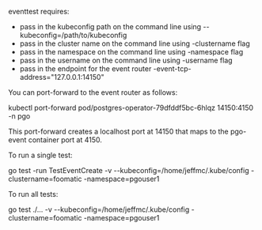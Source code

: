 eventtest requires:

 * pass in the kubeconfig path on the command line using --kubeconfig=/path/to/kubeconfig
 * pass in the cluster name on the command line using -clustername flag
 * pass in the namespace on the command line using -namespace flag
 * pass in the username on the command line using -username flag
 * pass in the endpoint for the event router -event-tcp-address="127.0.0.1:14150"

You can port-forward to the event router as follows:

  kubectl port-forward pod/postgres-operator-79dfddf5bc-6hlqz 14150:4150 -n pgo

This port-forward creates a localhost port at 14150 that maps to the 
pgo-event container port at 4150.


To run a single test:

go test -run TestEventCreate -v --kubeconfig=/home/jeffmc/.kube/config -clustername=foomatic -namespace=pgouser1

To run all tests:

go test ./... -v --kubeconfig=/home/jeffmc/.kube/config -clustername=foomatic -namespace=pgouser1

